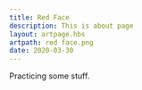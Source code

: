 ```yaml
---
title: Red Face
description: This is about page
layout: artpage.hbs
artpath: red face.png
date: 2020-03-30
---
```


Practicing some stuff.